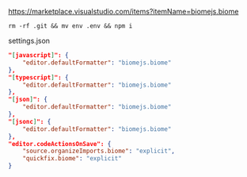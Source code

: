 https://marketplace.visualstudio.com/items?itemName=biomejs.biome

```
rm -rf .git && mv env .env && npm i
```

settings.json
```json
"[javascript]": {
	"editor.defaultFormatter": "biomejs.biome"
},
"[typescript]": {
	"editor.defaultFormatter": "biomejs.biome"
},
"[json]": {
	"editor.defaultFormatter": "biomejs.biome"
},
"[jsonc]": {
	"editor.defaultFormatter": "biomejs.biome"
},
"editor.codeActionsOnSave": {
	"source.organizeImports.biome": "explicit",
	"quickfix.biome": "explicit"
}
```
